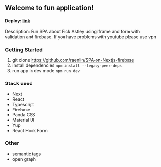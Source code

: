 ## Welcome to fun application!

#### Deploy: [link](https://rick-astley-fun.netlify.app/)

Description: Fun SPA about Rick Astley using iframe and form with validation and firebase. If you have problems with youtube please use vpn

### Getting Started

1. git clone https://github.com/raenlin/SPA-on-Nextjs-firebase
2. install dependencies `npm install --legacy-peer-deps`
3. run app in dev mode `npm run dev`

### Stack used

- Next
- React
- Typescript
- Firebase
- Panda CSS
- Material UI
- Yup
- React Hook Form

### Other

- semantic tags
- open graph
